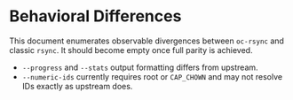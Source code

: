 # Behavioral Differences

This document enumerates observable divergences between `oc-rsync` and classic
`rsync`. It should become empty once full parity is achieved.

- `--progress` and `--stats` output formatting differs from upstream.
- `--numeric-ids` currently requires root or `CAP_CHOWN` and may not resolve
  IDs exactly as upstream does.

